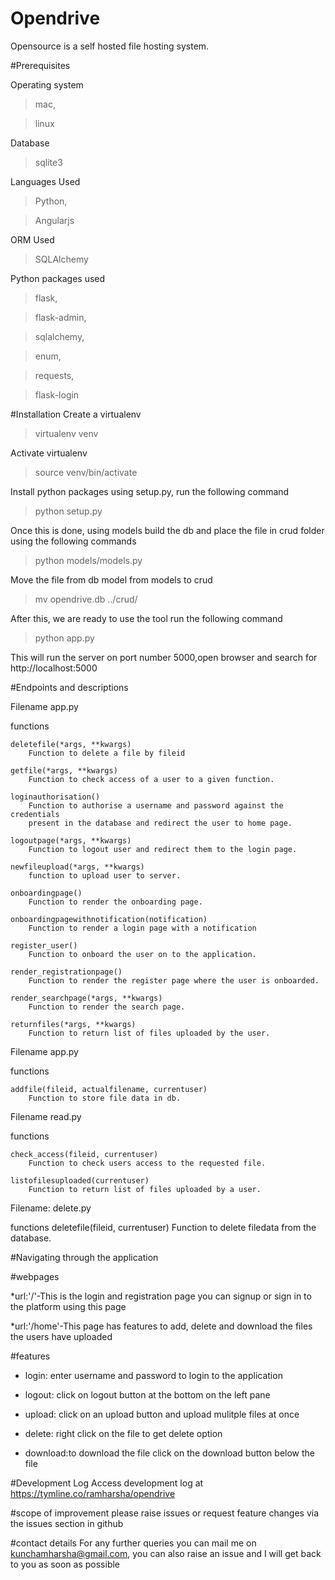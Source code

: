 # Opendrive
Opensource is a self hosted file hosting system.

#Prerequisites

Operating system
>mac,

>linux

Database
>sqlite3

Languages Used
>Python,

>Angularjs

ORM Used
>SQLAlchemy

Python packages used

>flask,

>flask-admin,

>sqlalchemy,

>enum,

>requests,

>flask-login


#Installation 
Create a virtualenv

>virtualenv venv

Activate virtualenv

>source venv/bin/activate

Install python packages using setup.py, run the following command

>python setup.py

Once this is done, using models build the db and place the file in crud folder using the following commands

>python models/models.py

Move the file from db model from models to crud

>mv opendrive.db ../crud/

After this, we are ready to use the tool run the following command

>python app.py

This will run the server on port number 5000,open browser and search for http://localhost:5000 


#Endpoints and descriptions

Filename app.py

functions

    deletefile(*args, **kwargs)
        Function to delete a file by fileid

    getfile(*args, **kwargs)
        Function to check access of a user to a given function.

    loginauthorisation()
        Function to authorise a username and password against the credentials
        present in the database and redirect the user to home page.

    logoutpage(*args, **kwargs)
        Function to logout user and redirect them to the login page.

    newfileupload(*args, **kwargs)
        function to upload user to server.

    onboardingpage()
        Function to render the onboarding page.

    onboardingpagewithnotification(notification)
        Function to render a login page with a notification

    register_user()
        Function to onboard the user on to the application.

    render_registrationpage()
        Function to render the register page where the user is onboarded.

    render_searchpage(*args, **kwargs)
        Function to render the search page.

    returnfiles(*args, **kwargs)
        Function to return list of files uploaded by the user.

Filename app.py

functions

    addfile(fileid, actualfilename, currentuser)
        Function to store file data in db.


Filename read.py

functions

    check_access(fileid, currentuser)
        Function to check users access to the requested file.

    listofilesuploaded(currentuser)
        Function to return list of files uploaded by a user.

Filename: delete.py

functions
    deletefile(fileid, currentuser)
        Function to delete filedata from the database.


#Navigating through the application

#webpages

*url:'/'-This is the login and registration page you can signup or sign in to the platform using this page

*url:'/home'-This page has features to add, delete and download the files the users have uploaded

#features

* login: enter username and password to login to the application

* logout: click on logout button at the bottom on the left pane

* upload: click on an upload button and upload mulitple files at once

* delete: right click on the file to get delete option

* download:to download the file click on the download button below the file


#Development Log
Access development log at https://tymline.co/ramharsha/opendrive

#scope of improvement
please raise issues or request feature changes via the issues section in github

#contact details
For any further queries you can mail me on kunchamharsha@gmail.com,
you can also raise an issue and I will get back to you as soon as possible
